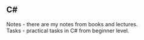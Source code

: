 ## C#

Notes - there are my notes from books and lectures.  
Tasks - practical tasks in C# from beginner level.  